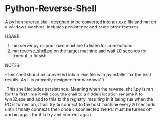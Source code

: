 # Python-Reverse-Shell
A python reverse shell designed to be converted into an .exe file and run on a windows machine. Includes persistence and some other features

USAGE:
1. run server.py on your own machine to listen for connections
2. run reverse_shell.py on the target machine and wait 20 seconds for timeout to finsish

NOTES:

-This shell shoud be converted into a .exe file with pyinstaller for the best results. As it is primarily designed fror windows10.

-This shell includes persistence. Meaning when the reverse_shell.py is ran for the first time it will copy the shell to a hidden location rename it to
 win32.exe and add to this to the registry. resulting in it being run when the PC is turned on, It will try to connect to the host machine every 20 seconds 
 until it finally connects then once disconnected the PC must be turned off and on again for it to try and connect again.
